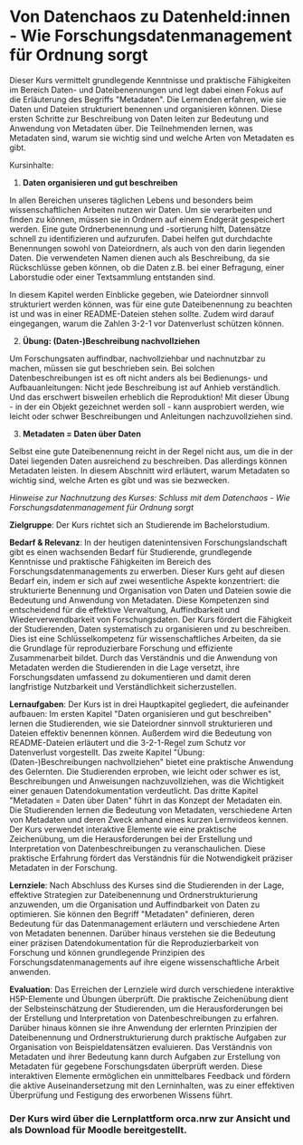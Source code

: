 # Von Datenchaos zu Datenheld:innen - Wie Forschungsdatenmanagement für Ordnung sorgt

Dieser Kurs vermittelt grundlegende Kenntnisse und praktische Fähigkeiten im Bereich Daten- und Dateibenennungen und legt dabei einen Fokus auf die Erläuterung des Begriffs "Metadaten". Die Lernenden erfahren, wie sie Daten und Dateien strukturiert benennen und organisieren können. Diese ersten Schritte zur Beschreibung von Daten leiten zur Bedeutung und Anwendung von Metadaten über. Die Teilnehmenden lernen, was Metadaten sind, warum sie wichtig sind und welche Arten von Metadaten es gibt. 

Kursinhalte:

1. **Daten organisieren und gut beschreiben**

In allen Bereichen unseres täglichen Lebens und besonders beim wissenschaftlichen Arbeiten nutzen wir Daten. Um sie verarbeiten und finden zu können, müssen sie in Ordnern auf einem Endgerät gespeichert werden. Eine gute Ordnerbenennung und -sortierung hilft, Datensätze schnell zu identifizieren und aufzurufen. Dabei helfen gut durchdachte Benennungen sowohl von Dateiordnern, als auch von den darin liegenden Daten. Die verwendeten Namen dienen auch als Beschreibung, da sie Rückschlüsse geben können, ob die Daten z.B. bei einer Befragung, einer Laborstudie oder einer Textsammlung entstanden sind.

In diesem Kapitel werden Einblicke gegeben, wie Dateiordner sinnvoll strukturiert werden können, was für eine gute Dateibenennung zu beachten ist und was in einer README-Dateien stehen sollte. Zudem wird darauf eingegangen, warum die Zahlen 3-2-1 vor Datenverlust schützen können.

2. **Übung: (Daten-)Beschreibung nachvollziehen**

Um Forschungsaten auffindbar, nachvollziehbar und nachnutzbar zu machen, müssen sie gut beschrieben sein. Bei solchen Datenbeschreibungen ist es oft nicht anders als bei Bedienungs- und Aufbauanleitungen: Nicht jede Beschreibung ist auf Anhieb verständlich. Und das erschwert bisweilen erheblich die Reproduktion! 
Mit dieser Übung - in der ein Objekt gezeichnet werden soll - kann ausprobiert werden, wie leicht oder schwer Beschreibungen und Anleitungen nachzuvollziehen sind.

3. **Metadaten = Daten über Daten**

Selbst eine gute Dateibenennung reicht in der Regel nicht aus, um die in der Datei liegenden Daten ausreichend zu beschreiben. Das allerdings können Metadaten leisten. In diesem Abschnitt wird erläutert, warum Metadaten so wichtig sind, welche Arten es gibt und was sie bezwecken.


*Hinweise zur Nachnutzung des Kurses: Schluss mit dem Datenchaos - Wie Forschungsdatenmanagement für Ordnung sorgt*

**Zielgruppe**: Der Kurs richtet sich an Studierende im Bachelorstudium.

**Bedarf & Relevanz**: In der heutigen datenintensiven Forschungslandschaft gibt es einen wachsenden Bedarf für Studierende, grundlegende Kenntnisse und praktische Fähigkeiten im Bereich des Forschungsdatenmanagements zu erwerben. Dieser Kurs geht auf diesen Bedarf ein, indem er sich auf zwei wesentliche Aspekte konzentriert: die strukturierte Benennung und Organisation von Daten und Dateien sowie die Bedeutung und Anwendung von Metadaten. Diese Kompetenzen sind entscheidend für die effektive Verwaltung, Auffindbarkeit und Wiederverwendbarkeit von Forschungsdaten. Der Kurs fördert die Fähigkeit der Studierenden, Daten systematisch zu organisieren und zu beschreiben. Dies ist eine Schlüsselkompetenz für wissenschaftliches Arbeiten, da sie die Grundlage für reproduzierbare Forschung und effiziente Zusammenarbeit bildet. Durch das Verständnis und die Anwendung von Metadaten werden die Studierenden in die Lage versetzt, ihre Forschungsdaten umfassend zu dokumentieren und damit deren langfristige Nutzbarkeit und Verständlichkeit sicherzustellen.

**Lernaufgaben**: Der Kurs ist in drei Hauptkapitel gegliedert, die aufeinander aufbauen: Im ersten Kapitel "Daten organisieren und gut beschreiben" lernen die Studierenden, wie sie Dateiordner sinnvoll strukturieren und Dateien effektiv benennen können. Außerdem wird die Bedeutung von README-Dateien erläutert und die 3-2-1-Regel zum Schutz vor Datenverlust vorgestellt. Das zweite Kapitel "Übung: (Daten-)Beschreibungen nachvollziehen" bietet eine praktische Anwendung des Gelernten. Die Studierenden erproben, wie leicht oder schwer es ist, Beschreibungen und Anweisungen nachzuvollziehen, was die Wichtigkeit einer genauen Datendokumentation verdeutlicht. Das dritte Kapitel "Metadaten = Daten über Daten" führt in das Konzept der Metadaten ein. Die Studierenden lernen die Bedeutung von Metadaten, verschiedene Arten von Metadaten und deren Zweck anhand eines kurzen Lernvideos kennen. Der Kurs verwendet interaktive Elemente wie eine praktische Zeichenübung, um die Herausforderungen bei der Erstellung und Interpretation von Datenbeschreibungen zu veranschaulichen. Diese praktische Erfahrung fördert das Verständnis für die Notwendigkeit präziser Metadaten in der Forschung.

**Lernziele**: Nach Abschluss des Kurses sind die Studierenden in der Lage, effektive Strategien zur Dateibenennung und Ordnerstrukturierung anzuwenden, um die Organisation und Auffindbarkeit von Daten zu optimieren. Sie können den Begriff "Metadaten" definieren, deren Bedeutung für das Datenmanagement erläutern und verschiedene Arten von Metadaten benennen. Darüber hinaus verstehen sie die Bedeutung einer präzisen Datendokumentation für die Reproduzierbarkeit von Forschung und können grundlegende Prinzipien des Forschungsdatenmanagements auf ihre eigene wissenschaftliche Arbeit anwenden.

**Evaluation**: Das Erreichen der Lernziele wird durch verschiedene interaktive H5P-Elemente und Übungen überprüft. Die praktische Zeichenübung dient der Selbsteinschätzung der Studierenden, um die Herausforderungen bei der Erstellung und Interpretation von Datenbeschreibungen zu erfahren. Darüber hinaus können sie ihre Anwendung der erlernten Prinzipien der Dateibenennung und Ordnerstrukturierung durch praktische Aufgaben zur Organisation von Beispieldatensätzen evaluieren. Das Verständnis von Metadaten und ihrer Bedeutung kann durch Aufgaben zur Erstellung von Metadaten für gegebene Forschungsdaten überprüft werden. Diese interaktiven Elemente ermöglichen ein unmittelbares Feedback und fördern die aktive Auseinandersetzung mit den Lerninhalten, was zu einer effektiven Überprüfung und Festigung des erworbenen Wissens führt.


### Der Kurs wird über die Lernplattform orca.nrw zur Ansicht und als Download für Moodle bereitgestellt.


